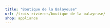 ```yaml
---
title: "Boutique de la Balayeuse"
url: /trois-rivieres/boutique-de-la-balayeuse/
shop: appliance
---
```

